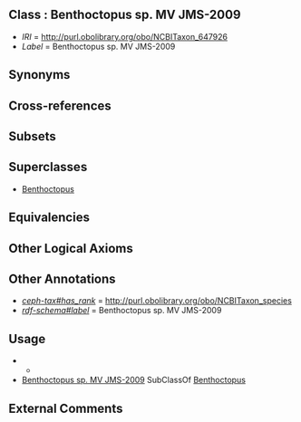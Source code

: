 
## Class : Benthoctopus sp. MV JMS-2009

 * *IRI* = http://purl.obolibrary.org/obo/NCBITaxon_647926
 * *Label* = Benthoctopus sp. MV JMS-2009

## Synonyms


## Cross-references


## Subsets


## Superclasses

 * [Benthoctopus](../../NCBITaxon/56/NCBITaxon_102656.md)

## Equivalencies


## Other Logical Axioms


## Other Annotations

 * *[ceph-tax#has_rank](../../ceph-tax#has/nk/ceph-tax#has_rank.md)* = http://purl.obolibrary.org/obo/NCBITaxon_species
 * *[rdf-schema#label](../../el/rdf-schema#label.md)* = Benthoctopus sp. MV JMS-2009

## Usage

 * -
 * [Benthoctopus sp. MV JMS-2009](../../NCBITaxon/26/NCBITaxon_647926.md) SubClassOf [Benthoctopus](../../NCBITaxon/56/NCBITaxon_102656.md)

## External Comments

